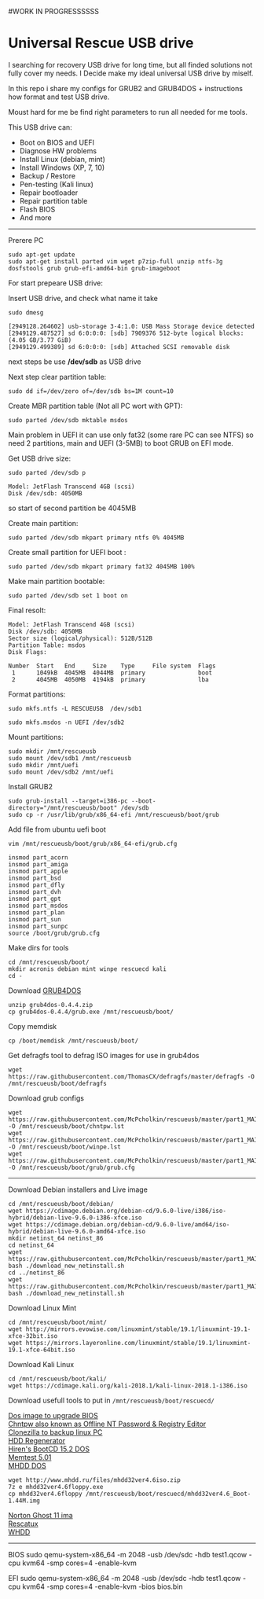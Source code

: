 #WORK IN PROGRESSSSSS

# Universal Rescue USB drive

I searching for recovery USB drive for long time, but all finded solutions not fully cover my needs.
I Decide make my ideal universal USB drive by miself.

In this repo i share my configs for GRUB2 and GRUB4DOS + instructions how format and test USB drive.

Moust hard for me be find right parameters to run all needed for me tools.

This USB drive can:
* Boot on BIOS and UEFI
* Diagnose HW problems
* Install Linux (debian, mint)
* Install Windows (XP, 7, 10)
* Backup / Restore
* Pen-testing (Kali linux)
* Repair bootloader 
* Repair partition table
* Flash BIOS
* And more

******************************************


Prerere PC
```
sudo apt-get update
sudo apt-get install parted vim wget p7zip-full unzip ntfs-3g dosfstools grub grub-efi-amd64-bin grub-imageboot
```

For start prepeare USB drive:

Insert USB drive, and check what name it take
```
sudo dmesg
```

```
[2949128.264602] usb-storage 3-4:1.0: USB Mass Storage device detected
[2949129.487527] sd 6:0:0:0: [sdb] 7909376 512-byte logical blocks: (4.05 GB/3.77 GiB)
[2949129.499389] sd 6:0:0:0: [sdb] Attached SCSI removable disk
```

next steps be use **/dev/sdb** as USB drive

Next step clear partition table:
```
sudo dd if=/dev/zero of=/dev/sdb bs=1M count=10
```

Create MBR partition table (Not all PC wort with GPT):
```
sudo parted /dev/sdb mktable msdos
```

Main problem in UEFI it can use only fat32 (some rare PC can see NTFS) so need 2 partitions, main and UEFI (3-5MB) to boot GRUB on EFI mode.

Get USB drive size:
```
sudo parted /dev/sdb p
```
```
Model: JetFlash Transcend 4GB (scsi)
Disk /dev/sdb: 4050MB
```

so start of second partition be 4045MB


Create main partition:
```
sudo parted /dev/sdb mkpart primary ntfs 0% 4045MB
```

Create small partition for UEFI boot :
```
sudo parted /dev/sdb mkpart primary fat32 4045MB 100%
```

Make main partition bootable:
```
sudo parted /dev/sdb set 1 boot on
```

Final resolt:
```
Model: JetFlash Transcend 4GB (scsi)
Disk /dev/sdb: 4050MB
Sector size (logical/physical): 512B/512B
Partition Table: msdos
Disk Flags: 

Number  Start   End     Size    Type     File system  Flags
 1      1049kB  4045MB  4044MB  primary               boot
 2      4045MB  4050MB  4194kB  primary               lba

```

Format partitions:
```
sudo mkfs.ntfs -L RESCUEUSB  /dev/sdb1
```

```
sudo mkfs.msdos -n UEFI /dev/sdb2
```


Mount partitions:
```
sudo mkdir /mnt/rescueusb
sudo mount /dev/sdb1 /mnt/rescueusb
sudo mkdir /mnt/uefi
sudo mount /dev/sdb2 /mnt/uefi
```

Install GRUB2
```
sudo grub-install --target=i386-pc --boot-directory="/mnt/rescueusb/boot" /dev/sdb
sudo cp -r /usr/lib/grub/x86_64-efi /mnt/rescueusb/boot/grub
```

Add file from ubuntu uefi boot
```
vim /mnt/rescueusb/boot/grub/x86_64-efi/grub.cfg
```
```
insmod part_acorn
insmod part_amiga
insmod part_apple
insmod part_bsd
insmod part_dfly
insmod part_dvh
insmod part_gpt
insmod part_msdos
insmod part_plan
insmod part_sun
insmod part_sunpc
source /boot/grub/grub.cfg
```

Make dirs for tools
```
cd /mnt/rescueusb/boot/
mkdir acronis debian mint winpe rescuecd kali
cd -
```

Download [GRUB4DOS](https://sourceforge.net/projects/grub4dos/)
```
unzip grub4dos-0.4.4.zip
cp grub4dos-0.4.4/grub.exe /mnt/rescueusb/boot/
```

Copy memdisk
```
cp /boot/memdisk /mnt/rescueusb/boot/
```

Get defragfs tool to defrag ISO images for use in grub4dos
```
wget https://raw.githubusercontent.com/ThomasCX/defragfs/master/defragfs -O /mnt/rescueusb/boot/defragfs
```

Download grub configs
```
wget https://raw.githubusercontent.com/McPcholkin/rescueusb/master/part1_MAIN/boot/chntpw.lst -O /mnt/rescueusb/boot/chntpw.lst
wget https://raw.githubusercontent.com/McPcholkin/rescueusb/master/part1_MAIN/boot/winpe.lst -O /mnt/rescueusb/boot/winpe.lst
wget https://raw.githubusercontent.com/McPcholkin/rescueusb/master/part1_MAIN/boot/grub/grub.cfg -O /mnt/rescueusb/boot/grub/grub.cfg
```


------------------------------------------------------------------------------------------------------

Download Debian installers and Live image
```
cd /mnt/rescueusb/boot/debian/
wget https://cdimage.debian.org/debian-cd/9.6.0-live/i386/iso-hybrid/debian-live-9.6.0-i386-xfce.iso
wget https://cdimage.debian.org/debian-cd/9.6.0-live/amd64/iso-hybrid/debian-live-9.6.0-amd64-xfce.iso
mkdir netinst_64 netinst_86
cd netinst_64 
wget https://raw.githubusercontent.com/McPcholkin/rescueusb/master/part1_MAIN/boot/debian/netinst_64/download_new_netinstall.sh 
bash ./download_new_netinstall.sh  
cd ../netinst_86
wget https://raw.githubusercontent.com/McPcholkin/rescueusb/master/part1_MAIN/boot/debian/netinst_86/download_new_netinstall.sh
bash ./download_new_netinstall.sh
```

Download Linux Mint
```
cd /mnt/rescueusb/boot/mint/
wget http://mirrors.evowise.com/linuxmint/stable/19.1/linuxmint-19.1-xfce-32bit.iso
wget https://mirrors.layeronline.com/linuxmint/stable/19.1/linuxmint-19.1-xfce-64bit.iso
```

Download Kali Linux
```
cd /mnt/rescueusb/boot/kali/
wget https://cdimage.kali.org/kali-2018.1/kali-linux-2018.1-i386.iso
```

Download usefull tools to put in `/mnt/rescueusb/boot/rescuecd/`

[Dos image to upgrade BIOS](https://www.allbootdisks.com/download/dos.html)   
[Chntpw also known as Offline NT Password & Registry Editor](https://www.techspot.com/downloads/6967-chntpw.html)   
[Clonezilla to backup linux PC](https://clonezilla.org/downloads/download.php?branch=stable)   
[HDD Regenerator](https://duckduckgo.com/?q=HDD+regenerator+img&t=h_&ia=web)   
[Hiren's BootCD 15.2 DOS](https://duckduckgo.com/)   
[Memtest 5.01](https://mirrors.slackware.com/slackware/slackware-14.2/kernels/memtest/memtest.mirrorlist)   
[MHDD DOS](http://www.mhdd.ru/files/mhdd32ver4.6iso.zip)   
```
wget http://www.mhdd.ru/files/mhdd32ver4.6iso.zip
7z e mhdd32ver4.6floppy.exe
cp mhdd32ver4.6floppy /mnt/rescueusb/boot/rescuecd/mhdd32ver4.6_Boot-1.44M.img
```
[Norton Ghost 11 ima](https://duckduckgo.com/?q=nortonghost11.ima&t=h_&ia=web)   
[Rescatux](https://www.supergrubdisk.org/category/download/rescatuxdownloads/rescatux-beta/)   
[WHDD](https://www.richud.com/wiki/WHDD_Live_ISO_Boot_CD)   


--------------------------------------------------------------------------------------------















BIOS
sudo qemu-system-x86_64 -m 2048 -usb /dev/sdc -hdb test1.qcow -cpu kvm64 -smp cores=4 -enable-kvm


EFI
sudo qemu-system-x86_64 -m 2048 -usb /dev/sdc -hdb test1.qcow -cpu kvm64 -smp cores=4 -enable-kvm -bios bios.bin



